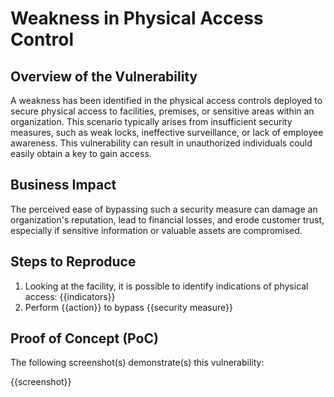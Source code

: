 # Weakness in Physical Access Control

## Overview of the Vulnerability

A weakness has been identified in the physical access controls deployed to secure physical access to facilities, premises, or sensitive areas within an organization. This scenario typically arises from insufficient security measures, such as weak locks, ineffective surveillance, or lack of employee awareness. This vulnerability can result in unauthorized individuals could easily obtain a key to gain access.

## Business Impact

The perceived ease of bypassing such a security measure can damage an organization's reputation, lead to financial losses, and erode customer trust, especially if sensitive information or valuable assets are compromised.

## Steps to Reproduce

1. Looking at the facility, it is possible to identify indications of physical access: {{indicators}}
1. Perform {{action}} to bypass {{security measure}}

## Proof of Concept (PoC)

The following screenshot(s) demonstrate(s) this vulnerability:

{{screenshot}}
